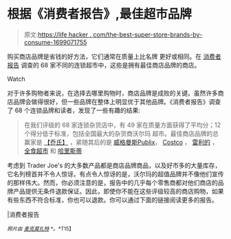 # 根据《消费者报告》,最佳超市品牌

> 原文:[https://life hacker . com/the-best-super-store-brands-by-consume-1699071755](https://lifehacker.com/the-best-supermarket-store-brands-according-to-consume-1699071755)

购买商店品牌是省钱的好方法，它们通常在质量上比名牌 更好或相同。在 [消费者报告](http://www.consumerreports.org/cro/index.htm) 调查的 68 家不同的连锁超市中，这些是拥有最佳商店品牌的商店。

Watch

对于许多购物者来说，在选择去哪里购物时，商店品牌是成败的关键。虽然许多商店品牌会做得很好，但一些品牌在整体上明显优于其他品牌。《消费者报告》调查了 68 个连锁品牌和读者，发现了一些有趣的结果:

> 在我们评级的 68 家连锁杂货店中，有 49 家在质量方面获得了平均分；12 个得分低于标准，包括全国最大的杂货商沃尔玛 超市。最佳商店品牌的总赢家是 [【乔氏】](http://www.traderjoes.com/) ，紧随其后的是 [威格曼斯](https://www.wegmans.com/)[Publix](http://www.publix.com/)， [Costco](http://www.costco.com/) ， [雷利的](http://www.wholefoodsmarket.com/) ， [全食超市](http://www.wholefoodsmarket.com/) 和 [哈里斯蒂](http://www.harristeeter.com/)

考虑到 Trader Joe's 的大多数产品都是商店品牌商品，以及好市多的大量库存，它名列榜首并不令人惊讶。有点令人惊讶的是，沃尔玛的超值品牌并不像他们宣传的那样伟大。然而，你必须注意的是，报告中的几乎每个零售商都对他们商店的品牌产品提供无条件退款保证。因此，即使你不能在这些评级较高的商店购物，如果有些东西不符合标准，你也可以退款。你可以通过下面的链接阅读更多的报告。

|消费者报告

<small>*照片由*</small> [<small>*麦克莫扎特*</small>](https://www.flickr.com/photos/jeepersmedia/13920007806) <small>*。*T15】</small>